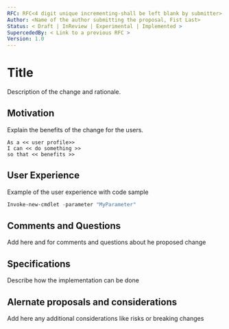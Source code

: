 ```yaml
---
RFC: RFC<4 digit unique incrementing-shall be left blank by submitter> 
Author: <Name of the author submitting the proposal, Fist Last>
Status: < Draft | InReview | Experimental | Implemented >
SupercededBy: < Link to a previous RFC >
Version: 1.0
---
```


# Title

Description of the change and rationale.

## Motivation

Explain the benefits of the change for the users.

```code
As a << user profile>>
I can << do something >>
so that << benefits >>
```

## User Experience

Example of the user experience with code sample

```PowerShell
Invoke-new-cmdlet -parameter "MyParameter"
```

## Comments and Questions

Add here and for comments and questions about he proposed change

## Specifications

Describe how the implementation can be done

## Alernate proposals and considerations

Add here any additional considerations like risks or breaking changes

